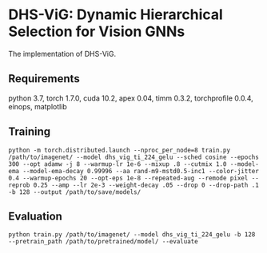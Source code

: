 # DHS-ViG: Dynamic Hierarchical Selection for Vision GNNs

The implementation of DHS-ViG.

## Requirements

python 3.7, 
torch 1.7.0, 
cuda 10.2, 
apex 0.04, 
timm 0.3.2, 
torchprofile 0.0.4, 
einops, 
matplotlib

## Training

    python -m torch.distributed.launch --nproc_per_node=8 train.py /path/to/imagenet/ --model dhs_vig_ti_224_gelu --sched cosine --epochs 300 --opt adamw -j 8 --warmup-lr 1e-6 --mixup .8 --cutmix 1.0 --model-ema --model-ema-decay 0.99996 --aa rand-m9-mstd0.5-inc1 --color-jitter 0.4 --warmup-epochs 20 --opt-eps 1e-8 --repeated-aug --remode pixel --reprob 0.25 --amp --lr 2e-3 --weight-decay .05 --drop 0 --drop-path .1 -b 128 --output /path/to/save/models/


## Evaluation

    python train.py /path/to/imagenet/ --model dhs_vig_ti_224_gelu -b 128 --pretrain_path /path/to/pretrained/model/ --evaluate

